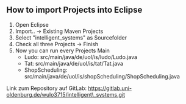 How to import Projects into Eclipse
-
1. Open Eclipse
2. Import.. -> Existing Maven Projects
3. Select "intelligent_systems" as Sourcefolder
4. Check all three Projects -> Finish
5. Now you can run every Projects Main
    * Ludo:             src/main/java/de/uol/is/ludo/Ludo.java
    * Tat:              src/main/java/de/uol/is/tat/Tat.java
    * ShopScheduling:   src/main/java/de/uol/is/shopScheduling/ShopScheduling.java

Link zum Repository auf GitLab: https://gitlab.uni-oldenburg.de/wulo3715/intelligent\_systems.git
